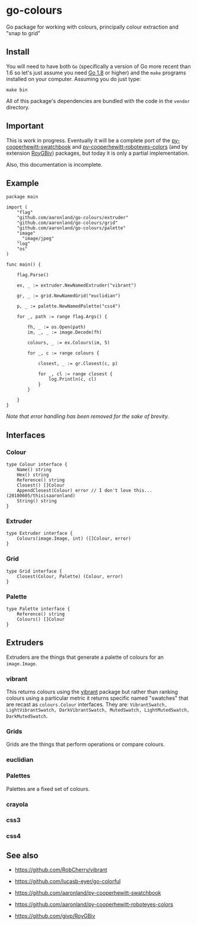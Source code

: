 # go-colours

Go package for working with colours, principally colour extraction and "snap to grid"

## Install

You will need to have both `Go` (specifically a version of Go more recent than 1.6 so let's just assume you need [Go 1.8](https://golang.org/dl/) or higher) and the `make` programs installed on your computer. Assuming you do just type:

```
make bin
```

All of this package's dependencies are bundled with the code in the `vendor` directory.

## Important

This is work in progress. Eventually it will be a complete port of the [py-cooperhewitt-swatchbook](https://github.com/aaronland/py-cooperhewitt-swatchbook) and [py-cooperhewitt-roboteyes-colors](https://github.com/aaronland/py-cooperhewitt-roboteyes-colors) (and by extension [RoyGBiv](https://github.com/givp/RoyGBiv)) packages, but today it is only a partial implementation.

Also, this documentation is incomplete.

## Example

```
package main

import (
	"flag"
	"github.com/aaronland/go-colours/extruder"
	"github.com/aaronland/go-colours/grid"
	"github.com/aaronland/go-colours/palette"
	"image"
	_ "image/jpeg"
	"log"
	"os"
)

func main() {

	flag.Parse()

	ex, _ := extruder.NewNamedExtruder("vibrant")

	gr, _ := grid.NewNamedGrid("euclidian")

	p, _ := palette.NewNamedPalette("css4")

	for _, path := range flag.Args() {

		fh, _ := os.Open(path)
		im, _, _ := image.Decode(fh)

		colours, _ := ex.Colours(im, 5)

		for _, c := range colours {

			closest, _ := gr.Closest(c, p)

			for _, cl := range closest {
				log.Println(c, cl)
			}
		}

	}
}
```

_Note that error handling has been removed for the sake of brevity._

## Interfaces

### Colour

```
type Colour interface {
	Name() string
	Hex() string
	Reference() string
	Closest() []Colour
	AppendClosest(Colour) error // I don't love this... (20180605/thisisaaronland)
	String() string
}
```

### Extruder

```
type Extruder interface {
	Colours(image.Image, int) ([]Colour, error)
}
```

### Grid

```
type Grid interface {
	Closest(Colour, Palette) (Colour, error)
}
```

### Palette

```
type Palette interface {
	Reference() string
	Colours() []Colour
}
```

## Extruders

Extruders are the things that generate a palette of colours for an `image.Image`.

### vibrant

This returns colours using the [vibrant](github.com/RobCherry/vibrant) package but rather than ranking colours using a particular metric it returns specific named "swatches" that are recast as `colours.Colour` interfaces. They are: `VibrantSwatch, LightVibrantSwatch, DarkVibrantSwatch, MutedSwatch, LightMutedSwatch, DarkMutedSwatch`.

### Grids

Grids are the things that perform operations or compare colours.

### euclidian

### Palettes

Palettes are a fixed set of colours.

### crayola

### css3

### css4

## See also

* https://github.com/RobCherry/vibrant
* https://github.com/lucasb-eyer/go-colorful

* https://github.com/aaronland/py-cooperhewitt-swatchbook
* https://github.com/aaronland/py-cooperhewitt-roboteyes-colors
* https://github.com/givp/RoyGBiv

